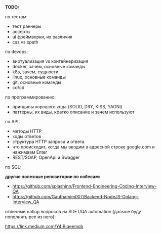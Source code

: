 **TODO:**

по тестам:
- тест раннеры
- ассерты
- ui фреймворки, их различия
- css vs xpath

по devops:
- виртуализация vs контейнеризация
- docker, зачем, основные команды
- k8s, зачем, сущности
- linux, основные команды
- git, основные команды
- cd/cd

по программированию:
- принципы хорошего кода (SOLID, DRY, KISS, YAGNI)
- паттерны, их виды, кратко описание и зачем используют

по API:
- методы HTTP
- коды ответов
- структура HTTP запроса и ответа
- что происходит, когда мы вводим в адресной строке google.com и нажимаем Enter
- REST/SOAP, OpenApi и Swagger

по SQL:

**другие полезные репозитории по собесам:**

- https://github.com/splashinn/Frontend-Engineering-Coding-Interview-QA
- https://github.com/Gauthamjm007/Backend-NodeJS-Golang-Interview_QA

отличный набор вопросов на SDET/QA automation 
(дальше буду пополнять реп из него):

https://link.medium.com/Y4iBiqeemob